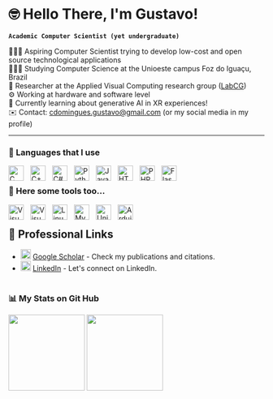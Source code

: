 # 🤓 Hello There, I'm Gustavo!

**`Academic Computer Scientist (yet undergraduate)`**

👩🏻‍💻 Aspiring Computer Scientist trying to develop low-cost and open source technological applications<br/>
👩🏻‍🎓 Studying Computer Science at the Unioeste campus Foz do Iguaçu, Brazil<br/>
🔬 Researcher at the Applied Visual Computing research group ([LabCG](https://www.instagram.com/labcg_unioeste/))<br/>
⚙️ Working at hardware and software level<br/>
💭 Currently learning about generative AI in XR experiences!<br/>
✉️ Contact: cdomingues.gustavo@gmail.com (or my social media in my profile)

---

### 📄 Languages that I use

<img align="left" alt="C" width="30px" style="padding-right:10px;" src="https://cdn.jsdelivr.net/gh/devicons/devicon@latest/icons/c/c-original.svg"/>
<img align="left" alt="C++" width="30px" style="padding-right:10px;" src="https://cdn.jsdelivr.net/gh/devicons/devicon@latest/icons/cplusplus/cplusplus-original.svg" />
<img align="left" alt="C#" width="30px" style="padding-right:10px;" src="https://cdn.jsdelivr.net/gh/devicons/devicon@latest/icons/csharp/csharp-original.svg" />
<img align="left" alt="Python" width="30px" style="padding-right:10px;" src="https://cdn.jsdelivr.net/gh/devicons/devicon@latest/icons/python/python-original.svg" />
<img align="left" alt="Java" width="30px" style="padding-right:10px;" src="https://cdn.jsdelivr.net/gh/devicons/devicon@latest/icons/java/java-original.svg"  />
<img align="left" alt="HTML" width="30px" style="padding-right:10px;" src="https://cdn.jsdelivr.net/gh/devicons/devicon@latest/icons/html5/html5-original.svg" />
<img align="left" alt="PHP" width="30px" style="padding-right:10px;" src="https://cdn.jsdelivr.net/gh/devicons/devicon@latest/icons/php/php-original.svg" />
<img align="left" alt="Flask" width="30px" style="padding-right:10px;" src="https://cdn.jsdelivr.net/gh/devicons/devicon@latest/icons/flask/flask-original.svg" />
<br />

### 🧰 Here some tools too...

<img align="left" alt="Visual Code" width="30px" style="padding-right:10px;" src="https://cdn.jsdelivr.net/gh/devicons/devicon@latest/icons/vscode/vscode-original.svg"/>
<img align="left" alt="Visual Studio Code" width="30px" style="padding-right:10px;" src="https://cdn.jsdelivr.net/gh/devicons/devicon@latest/icons/visualstudio/visualstudio-original.svg" />
<img align="left" alt="Linux" width="30px" style="padding-right:10px;" src="https://cdn.jsdelivr.net/gh/devicons/devicon@latest/icons/linux/linux-original.svg" />
<img align="left" alt="MySQL" width="30px" style="padding-right:10px;" src="https://cdn.jsdelivr.net/gh/devicons/devicon@latest/icons/mysql/mysql-original.svg" />
<img align="left" alt="Unity" width="30px" style="padding-right:10px;" src="https://cdn.jsdelivr.net/gh/devicons/devicon@latest/icons/unity/unity-original.svg" />
<img align="left" alt="Arduino" width="30px" style="padding-right:10px;" src="https://cdn.jsdelivr.net/gh/devicons/devicon@latest/icons/arduino/arduino-original.svg" />
<br />

## 🔗 Professional Links

- <img alt="Google Scholar" width="20px" src="https://upload.wikimedia.org/wikipedia/commons/thumb/c/c7/Google_Scholar_logo.svg/2048px-Google_Scholar_logo.svg.png" /> [Google Scholar](https://scholar.google.com/citations?user=6Rufb-MAAAAJ&hl=pt-PT) - Check my publications and citations.
- <img alt="Linkedin" width="20px" src="https://upload.wikimedia.org/wikipedia/commons/thumb/c/ca/LinkedIn_logo_initials.png/600px-LinkedIn_logo_initials.png" /> [LinkedIn](https://www.linkedin.com/in/gustavo-camargo-domingues-2b95101b2/) - Let's connect on LinkedIn.


#

<!-- GitHub stats from https://github.com/anuraghazra/github-readme-stats -->
### 📊 My Stats on Git Hub
<div>
<img src="https://github-readme-stats.vercel.app/api?username=stremps&count_private=true&show_icons=true&theme=jolly&hide_rank=false" height="150cm"/>
<img src="https://github-readme-stats.vercel.app/api/top-langs?username=stremps&show_icons=true&locale=en&layout=compact&theme=jolly" height="150cm"/>
</div>
